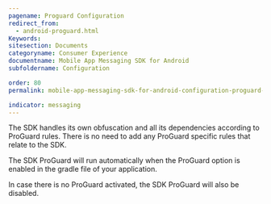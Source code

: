 ```yaml
---
pagename: Proguard Configuration
redirect_from:
  - android-proguard.html
Keywords:
sitesection: Documents
categoryname: Consumer Experience
documentname: Mobile App Messaging SDK for Android
subfoldername: Configuration

order: 80
permalink: mobile-app-messaging-sdk-for-android-configuration-proguard-configuration.html

indicator: messaging
---
```


The SDK handles its own obfuscation and all its dependencies according to ProGuard rules. There is no need to add any ProGuard specific rules that relate to the SDK.

The SDK ProGuard will run automatically when the ProGuard option is enabled in the gradle file of your application.

In case there is no ProGuard activated, the SDK ProGuard will also be disabled.
